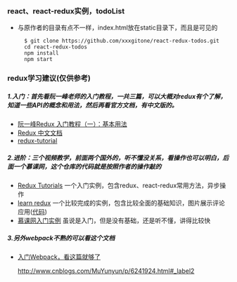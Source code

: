 ### react、react-redux实例，todoList

* 与原作者的目录有点不一样，index.html放在static目录下，而且是可见的

		$ git clone https://github.com/xxxgitone/react-redux-todos.git
		cd react-redux-todos
		npm install
		npm start

### redux学习建议(仅供参考)
##### 1.入门：首先看阮一峰老师的入门教程，一共三篇，可以大概对redux有个了解，知道一些API的概念和用法，然后再看官方文档，有中文版的。
*  [阮一峰Redux 入门教程（一）：基本用法][1]
*  [Redux 中文文档][2]
*  [redux-tutorial][3]

##### 2.进阶：三个视频教学，前面两个国外的，听不懂没关系，看操作也可以明白，后面一个慕课网，这个仓库的代码就是按照作者的操作敲的
* [Redux Tutorials][4] 一个入门实例，包含redux、react-redux常用方法，异步操作
* [learn redux][5] 一个比较完成的实例，包含比较全面的基础知识，图片展示评论应用([代码][6])
* [慕课网入门实例][7] 虽说是入门，但是没有基础，还是听不懂，讲得比较快

##### 3.另外webpack不熟的可以看这个文档
* [入门Webpack，看这篇就够了][8]


  [1]: http://www.ruanyifeng.com/blog/2016/09/redux_tutorial_part_one_basic_usages.html
  [2]: http://cn.redux.js.org/index.html
  [3]: https://github.com/react-guide/redux-tutorial-cn#redux-tutorial
  [4]: https://www.youtube.com/watch?v=1w-oQ-i1XB8&list=PLoYCgNOIyGADILc3iUJzygCqC8Tt3bRXt
  [5]: https://www.youtube.com/watch?v=hmwBow1PUuo&list=PLu8EoSxDXHP5uyzEWxdlr9WQTJJIzr6jy
  [6]: https://github.com/xxxgitone/learn-redux
  [7]: http://www.imooc.com/learn/744
  [8]: http://www.jianshu.com/p/42e11515c10f#
  
  http://www.cnblogs.com/MuYunyun/p/6241924.html#_label2
